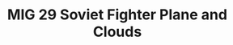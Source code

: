 ---
ee_id_show: '4425'
title: MIG 29 Soviet Fighter Plane and Clouds
url: mig-29-soviet-fighter-plane-and-clouds
live_url:
year: '2017'
venue: 'Art Basel Unlimited (w/ Lisson Gallery) '
state_country: Basel
type:
dates:
pitch: "​Dusted this oldie off, and showed it how I always wished it would b shown."
ps:
imgs: Mig-29-Soviet-2005-03-install-database-07.jpg,Mig-29-Soviet-2005-03-install-database-08.jpg,Mig-29-Soviet-2005-03-install-database-04.jpg
things:
status:
layout: shows
---
